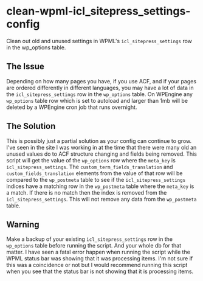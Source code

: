 # clean-wpml-icl_sitepress_settings-config
Clean out old and unused settings in WPML's `icl_sitepress_settings` row in the wp_options table.

## The Issue
Depending on how many pages you have, if you use ACF, and if your pages are ordered differently in different languages, you may have a lot of data in the `icl_sitepress_settings` row in the `wp_options` table. On WPEngine any `wp_options` table row which is set to autoload and larger than 1mb will be deleted by a WPEngine cron job that runs overnight.

## The Solution
This is possibly just a partial solution as your config can continue to grow. I've seen in the site I was working in at the time that there were many old an unused values do to ACF structure changing and fields being removed.
This script will get the value of the `wp_options` row where the `meta_key` is `icl_sitepress_settings`. The `custom_term_fields_translation` and `custom_fields_translation` elements from the value of that row will be compared to the `wp_postmeta` table to see if the `icl_sitepress_settings` indices have a matching row in the `wp_postmeta` table where the `meta_key` is a match. If there is no match then the index is removed from the `icl_sitepress_settings`. This will not remove any data from the `wp_postmeta` table.

## Warning
Make a backup of your existing `icl_sitepress_settings` row in the `wp_options` table before running the script. And your whole db for that matter.
I have seen a fatal error happen when running the script while the WPML status bar was showing that it was processing items. I'm not sure if this was a coincidence or not but I would recommend running this script when you see that the status bar is not showing that it is processing items.
